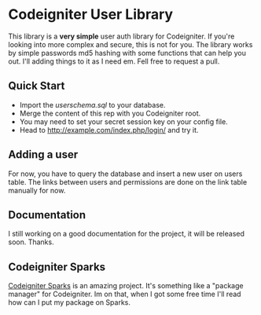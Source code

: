# Codeigniter User Library 
This library is a **very simple** user auth library for Codeigniter. If you're looking into more complex and secure, this is not for you.
The library works by simple passwords md5 hashing with some functions that can help you out.
I'll adding things to it as I need em. Fell free to request a pull.

## Quick Start
* Import the _userschema.sql_ to your database.
* Merge the content of this rep with you Codeigniter root.
* You may need to set your secret session key on your config file.
* Head to http://example.com/index.php/login/ and try it.

## Adding a user
For now, you have to query the database and insert a new user on users table. The links between users and permissions are done on the link table manually for now.

## Documentation
I still working on a good documentation for the project, it will be released soon. Thanks.

## Codeigniter Sparks
[Codeigniter Sparks](http://getsparks.org/) is an amazing project. It's something like a "package manager" for Codeigniter. Im on that, when I got some free time I'll read how can I put my package on Sparks.
